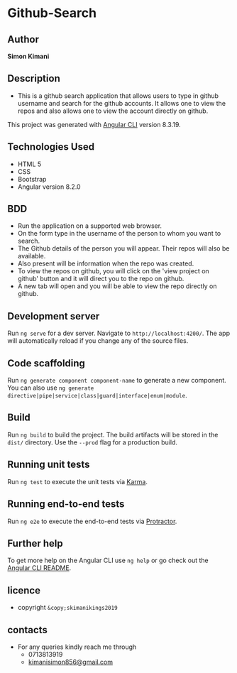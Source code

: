 # Github-Search

## Author

**Simon Kimani**

## Description

- This is a github search application that allows users to type in github username and search for the github accounts. It allows one to view the repos and also allows one to view the account directly on github.

This project was generated with [Angular CLI](https://github.com/angular/angular-cli) version 8.3.19.

## Technologies Used

- HTML 5
- CSS
- Bootstrap
- Angular version 8.2.0

## BDD

- Run the application on a supported web browser.
- On the form type in the username of the person to whom you want to search.
- The Github details of the person you will appear. Their repos will also be available.
- Also present will be information when the repo was created.
- To view the repos on github, you will click on the 'view project on github' button and it will direct you to the repo on github.
- A new tab will open and you will be able to view the repo directly on github.

## Development server

Run `ng serve` for a dev server. Navigate to `http://localhost:4200/`. The app will automatically reload if you change any of the source files.

## Code scaffolding

Run `ng generate component component-name` to generate a new component. You can also use `ng generate directive|pipe|service|class|guard|interface|enum|module`.

## Build

Run `ng build` to build the project. The build artifacts will be stored in the `dist/` directory. Use the `--prod` flag for a production build.

## Running unit tests

Run `ng test` to execute the unit tests via [Karma](https://karma-runner.github.io).

## Running end-to-end tests

Run `ng e2e` to execute the end-to-end tests via [Protractor](http://www.protractortest.org/).

## Further help

To get more help on the Angular CLI use `ng help` or go check out the [Angular CLI README](https://github.com/angular/angular-cli/blob/master/README.md).

## licence
* copyright `&copy;skimanikings2019`

## contacts
- For any queries kindly reach me through 
    - 0713813919
    - kimanisimon856@gmail.com
